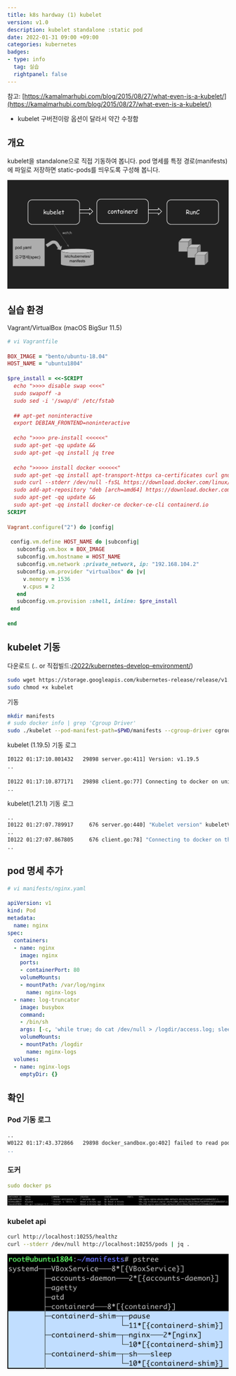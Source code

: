 ```yaml
---
title: k8s hardway (1) kubelet
version: v1.0
description: kubelet standalone :static pod
date: 2022-01-31 09:00 +09:00
categories: kubernetes
badges:
- type: info
  tag: 실습
  rightpanel: false
---
```

<!--more-->
참고: [https://kamalmarhubi.com/blog/2015/08/27/what-even-is-a-kubelet/](https://kamalmarhubi.com/blog/2015/08/27/what-even-is-a-kubelet/) 

- kubelet 구버전이랑 옵션이 달라서 약간 수정함

## 개요

kubelet을 standalone으로 직접 기동하여 봅니다. pod 명세를 특정 경로(manifests)에 파일로 저장하면 static-pods를 띄우도록 구성해 봅니다.

![/assets/img/k8s-hardway-kubelet-manifests.png](/assets/img/k8s-hardway-kubelet-manifests.png)


## 실습 환경
Vagrant/VirtualBox (macOS BigSur 11.5)
```ruby
# vi Vagrantfile

BOX_IMAGE = "bento/ubuntu-18.04"
HOST_NAME = "ubuntu1804"

$pre_install = <<-SCRIPT
  echo ">>>> disable swap <<<<"
  sudo swapoff -a
  sudo sed -i '/swap/d' /etc/fstab
  
  ## apt-get noninteractive
  export DEBIAN_FRONTEND=noninteractive
  
  echo ">>>> pre-install <<<<<<"
  sudo apt-get -qq update &&
  sudo apt-get -qq install jq tree

  echo ">>>>> install docker <<<<<<"
  sudo apt-get -qq install apt-transport-https ca-certificates curl gnupg-agent software-properties-common &&
  sudo curl --stderr /dev/null -fsSL https://download.docker.com/linux/ubuntu/gpg | sudo apt-key add - &&
  sudo add-apt-repository "deb [arch=amd64] https://download.docker.com/linux/ubuntu $(lsb_release -cs) stable" &&
  sudo apt-get -qq update &&
  sudo apt-get -qq install docker-ce docker-ce-cli containerd.io
SCRIPT

Vagrant.configure("2") do |config|

 config.vm.define HOST_NAME do |subconfig|
   subconfig.vm.box = BOX_IMAGE
   subconfig.vm.hostname = HOST_NAME
   subconfig.vm.network :private_network, ip: "192.168.104.2"
   subconfig.vm.provider "virtualbox" do |v|
     v.memory = 1536
     v.cpus = 2
   end
   subconfig.vm.provision :shell, inline: $pre_install
 end

end
```

## kubelet 기동

다운로드 (.. or 직접빌드:[/2022/kubernetes-develop-environment/](/2022/kubernetes-develop-environment/))

```bash
sudo wget https://storage.googleapis.com/kubernetes-release/release/v1.19.5/bin/linux/amd64/kubelet
sudo chmod +x kubelet
```

기동

```bash
mkdir manifests
# sudo docker info | grep 'Cgroup Driver'
sudo ./kubelet --pod-manifest-path=$PWD/manifests --cgroup-driver cgroupfs 
```

kubelet (1.19.5) 기동 로그

```bash
I0122 01:17:10.801432   29898 server.go:411] Version: v1.19.5
..

I0122 01:17:10.877171   29898 client.go:77] Connecting to docker on unix:///var/run/docker.sock
..
```

kubelet(1.21.1) 기동 로그

```bash
..
I0122 01:27:07.789917     676 server.go:440] "Kubelet version" kubeletVersion="v1.21.1"
..
I0122 01:27:07.867805     676 client.go:78] "Connecting to docker on the dockerEndpoint" endpoint="unix:///var/run/docker.sock"
..
```

## pod 명세 추가

```yaml
# vi manifests/nginx.yaml

apiVersion: v1
kind: Pod
metadata:
  name: nginx
spec:
  containers:
  - name: nginx
    image: nginx
    ports:
    - containerPort: 80
    volumeMounts:
    - mountPath: /var/log/nginx
      name: nginx-logs
  - name: log-truncator
    image: busybox
    command:
    - /bin/sh
    args: [-c, 'while true; do cat /dev/null > /logdir/access.log; sleep 10; done']
    volumeMounts:
    - mountPath: /logdir
      name: nginx-logs
  volumes:
  - name: nginx-logs
    emptyDir: {}
```

## 확인

### Pod 기동 로그

```bash
..
W0122 01:17:43.372866   29898 docker_sandbox.go:402] failed to read pod IP from plugin/docker: Couldn't find network status for default/nginx-ubuntu1804 through plugin: invalid network status for
..

```

### 도커

```yaml
sudo docker ps
```

![/assets/img/k8s-hardway-kubelet-docker-ps.png](/assets/img/k8s-hardway-kubelet-docker-ps.png)

### kubelet api

```bash
curl http://localhost:10255/healthz
curl --stderr /dev/null http://localhost:10255/pods | jq .
```

![/assets/img/k8s-hardway-kubelet-pstree.png](/assets/img/k8s-hardway-kubelet-pstree.png)